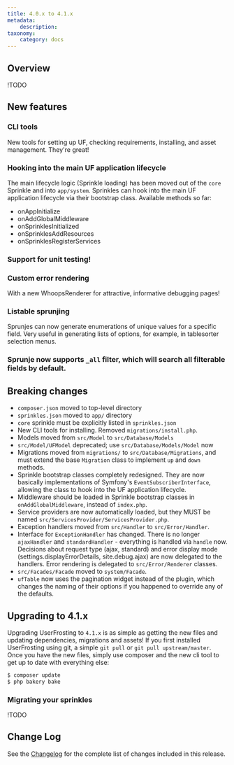 ```yaml
---
title: 4.0.x to 4.1.x
metadata:
    description: 
taxonomy:
    category: docs
---
```


## Overview
!TODO

## New features

### CLI tools

New tools for setting up UF, checking requirements, installing, and asset management.  They're great!

### Hooking into the main UF application lifecycle

The main lifecycle logic (Sprinkle loading) has been moved out of the `core` Sprinkle and into `app/system`.  Sprinkles can hook into the main UF application lifecycle via their bootstrap class.  Available methods so far:

- onAppInitialize
- onAddGlobalMiddleware
- onSprinklesInitialized
- onSprinklesAddResources
- onSprinklesRegisterServices

### Support for unit testing!

### Custom error rendering

With a new WhoopsRenderer for attractive, informative debugging pages!

### Listable sprunjing

Sprunjes can now generate enumerations of unique values for a specific field.  Very useful in generating lists of options, for example, in tablesorter selection menus.

### Sprunje now supports `_all` filter, which will search all filterable fields by default.

## Breaking changes

- `composer.json` moved to top-level directory
- `sprinkles.json` moved to `app/` directory
- `core` sprinkle must be explicitly listed in `sprinkles.json`
- New CLI tools for installing.  Removed `migrations/install.php`.
- Models moved from `src/Model` to `src/Database/Models`
- `src/Model/UFModel` deprecated; use `src/Database/Models/Model` now
- Migrations moved from `migrations/` to `src/Database/Migrations`, and must extend the base `Migration` class to implement `up` and `down` methods.
- Sprinkle bootstrap classes completely redesigned.  They are now basically implementations of Symfony's `EventSubscriberInterface`, allowing the class to hook into the UF application lifecycle.
- Middleware should be loaded in Sprinkle bootstrap classes in `onAddGlobalMiddleware`, instead of `index.php`.
- Service providers are now automatically loaded, but they MUST be named `src/ServicesProvider/ServicesProvider.php`.
- Exception handlers moved from `src/Handler` to `src/Error/Handler`.
- Interface for `ExceptionHandler` has changed.  There is no longer `ajaxHandler` and `standardHandler` - everything is handled via `handle` now.  Decisions about request type (ajax, standard) and error display mode (settings.displayErrorDetails, site.debug.ajax) are now delegated to the handlers.  Error rendering is delegated to `src/Error/Renderer` classes.
- `src/Facades/Facade` moved to `system/Facade`.
- `ufTable` now uses the pagination widget instead of the plugin, which changes the naming of their options if you happened to override any of the defaults.

## Upgrading to 4.1.x

Upgrading UserFrosting to `4.1.x` is as simple as getting the new files and updating dependencies, migrations and assets! If you first installed UserFrosting using git, a simple `git pull` or `git pull upstream/master`. Once you have the new files, simply use composer and the new cli tool to get up to date with everything else:

```bash
$ composer update
$ php bakery bake
```

### Migrating your sprinkles
!TODO

## Change Log

See the [Changelog](https://github.com/userfrosting/UserFrosting/blob/master/CHANGELOG.md#v410-alpha) for the complete list of changes included in this release. 
